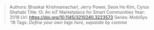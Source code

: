 > Authors: Bhaskar Krishnamachari, Jerry Power, Seon Ho Kim, Cyrus Shahabi
> Title: I3: An IoT Marketplace for Smart Communities
> Year: 2018
> Url: https://doi.org/10.1145/3210240.3223573
> Series: MobiSys '18
> Tags: *Define your own tags here, separate by comma*